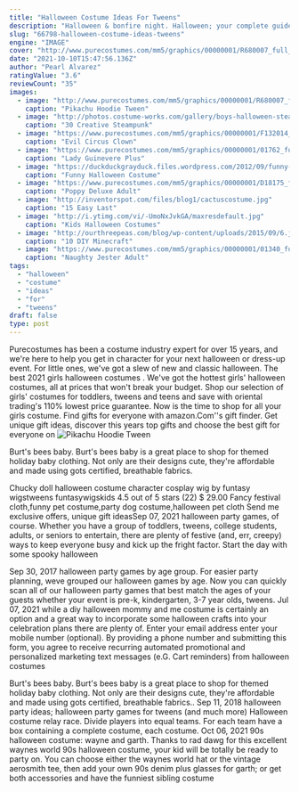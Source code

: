 ```yaml
---
title: "Halloween Costume Ideas For Tweens"
description: "Halloween & bonfire night. Halloween; your complete guide to halloween 2021; easy last-minute costumes for kids; genius costume ideas for babies; 10 steps to trick-or-treat success; halloween activities near you; fearsomely fun party games for kids; simple halloween craft ideas"
slug: "66798-halloween-costume-ideas-tweens"
engine: "IMAGE"
cover: "http://www.purecostumes.com/mm5/graphics/00000001/R680007_full_1.jpg"
date: "2021-10-10T15:47:56.136Z"
author: "Pearl Alvarez"
ratingValue: "3.6"
reviewCount: "35"
images:
  - image: "http://www.purecostumes.com/mm5/graphics/00000001/R680007_full_1.jpg"
    caption: "Pikachu Hoodie Tween"
  - image: "http://photos.costume-works.com/gallery/boys-halloween-steampunk-costumes.jpg"
    caption: "30 Creative Steampunk"
  - image: "https://www.purecostumes.com/mm5/graphics/00000001/F132014_full_1.jpg"
    caption: "Evil Circus Clown"
  - image: "https://www.purecostumes.com/mm5/graphics/00000001/01762_full_1.jpg"
    caption: "Lady Guinevere Plus"
  - image: "https://duckduckgrayduck.files.wordpress.com/2012/09/funny-halloween-costume-idea.jpg"
    caption: "Funny Halloween Costume"
  - image: "https://www.purecostumes.com/mm5/graphics/00000001/D18175_full_1.jpg"
    caption: "Poppy Deluxe Adult"
  - image: "http://inventorspot.com/files/blog1/cactuscostume.jpg"
    caption: "15 Easy Last"
  - image: "http://i.ytimg.com/vi/-UmoNxJvkGA/maxresdefault.jpg"
    caption: "Kids Halloween Costumes"
  - image: "http://ourthreepeas.com/blog/wp-content/uploads/2015/09/6.jpg"
    caption: "10 DIY Minecraft"
  - image: "https://www.purecostumes.com/mm5/graphics/00000001/01340_full_1.jpg"
    caption: "Naughty Jester Adult"
tags:
  - "halloween"
  - "costume"
  - "ideas"
  - "for"
  - "tweens"
draft: false
type: post
---
```


Purecostumes has been a costume industry expert for over 15 years, and we're here to help you get in character for your next halloween or dress-up event. For little ones, we've got a slew of new and classic halloween. The best 2021 girls halloween costumes . We've got the hottest girls' halloween costumes, all at prices that won't break your budget. Shop our selection of girls' costumes for toddlers, tweens and teens and save with oriental trading's 110% lowest price guarantee. Now is the time to shop for all your girls costume. Find gifts for everyone with amazon.Com''s gift finder. Get unique gift ideas, discover this years top gifts and choose the best gift for everyone on
![Pikachu Hoodie Tween](http://www.purecostumes.com/mm5/graphics/00000001/R680007_full_1.jpg "Pikachu Hoodie Tween")

Burt&#39;s bees baby. Burt&#39;s bees baby is a great place to shop for themed holiday baby clothing. Not only are their designs cute, they&#39;re affordable and made using gots certified, breathable fabrics.
<!--inArticleAds-->

<!--galleryOne-->

Chucky doll halloween costume character cosplay wig by funtasy wigstweens funtasywigskids 4.5 out of 5 stars (22) $ 29.00  Fancy festival cloth,funny pet costume,party dog costume,halloween pet cloth Send me exclusive offers, unique gift ideasSep 07, 2021 halloween party games, of course. Whether you have a group of toddlers, tweens, college students, adults, or seniors to entertain, there are plenty of festive (and, err, creepy) ways to keep everyone busy and kick up the fright factor. Start the day with some spooky halloween
<!--inArticleAds-->

<!--galleryTwo-->

Sep 30, 2017 halloween party games by age group. For easier party planning, weve grouped our halloween games by age. Now you can quickly scan all of our halloween party games that best match the ages of your guests whether your event is pre-k, kindergarten, 3-7 year olds, tweens. Jul 07, 2021 while a diy halloween mommy and me costume is certainly an option  and a great way to incorporate some halloween crafts into your celebration plans  there are plenty of. Enter your email address enter your mobile number (optional). By providing a phone number and submitting this form, you agree to receive recurring automated promotional and personalized marketing text messages (e.G. Cart reminders) from halloween costumes
<!--galleryThree-->

Burt's bees baby. Burt's bees baby is a great place to shop for themed holiday baby clothing. Not only are their designs cute, they're affordable and made using gots certified, breathable fabrics.. Sep 11, 2018 halloween party ideas; halloween party games for tweens (and much more)  Halloween costume relay race. Divide players into equal teams. For each team have a box containing a complete costume, each costume. Oct 06, 2021 90s halloween costume: wayne and garth. Thanks to rad dawg for this excellent waynes world 90s halloween costume, your kid will be totally be ready to party on. You can choose either the waynes world hat or the vintage aerosmith tee, then add your own 90s denim plus glasses for garth; or get both accessories and have the funniest sibling costume